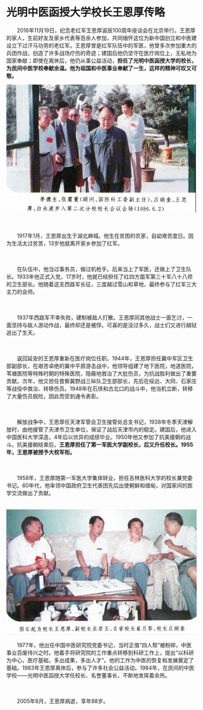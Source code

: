 # 光明中医函授大学校长王恩厚传略

　　2016年11月19日，纪念老红军王恩厚诞辰100周年座谈会在北京举行。王恩厚的家人，生前好友及家乡代表等百余人参加，共同缅怀这位为新中国创立和中医建设立下过汗马功劳的老红军。王恩厚曾是红军队伍中的军医，他曾多次参加重大的兵团作战，创造了许多战场疗伤的奇迹；建国后他仍坚守在医疗岗位上，无私地为国家奉献；即使在离休后，他仍从事公益活动，**担任了光明中医函授大学的校长，为民间中医学校奉献余温。他为祖国和中医事业奉献了一生，这样的精神可叹又可敬。**

![光明中医函授大学校长王恩厚，校长吕炳奎等人参加会议](img/201904240917331cf7d1.png)

　　

　　1917年1月，王恩厚出生于湖北麻城。他生在贫困的农家，自幼艰苦度日。因为生活太过贫苦，13岁他就离开家乡参加了红军。

　　

　　在队伍中，他当过事务员，做过机枪手。后来当上了军医，还做上了卫生队长。1933年他正式入党，17岁时，他就已经担任了红四方面军第三十军八十八师的卫生部长。他随着这支西路军长征，三度越过雪山和草地，最终参与了红军三大主力的会师。

　　

　　1937年西路军不幸失败，建制被敌人打散。王恩厚同其他战士一面乞讨，一面坚持与敌人游动作战，最终却还是被俘。可喜的是没过多久，战士们又进行越狱逃出了生天。

　　

　　返回延安的王恩厚重新在医疗岗位任职。1944年，王恩厚担任冀中军区卫生部副部长，在艰苦卓绝的冀中平原游击战中，他领导组建了地下医院，地道医院，苇塘医院等特殊时期的特殊医院，隐蔽地救治了大批伤员，为抗战胜利做出了重要贡献。次年，他又担任晋察冀野战三纵队卫生部部长，先后在绥远、大同、石家庄等战役中救治、转移伤员。1948年在石侠和古北口的战斗中，他当机立断，转移了大量伤员脱险，因此而受到通令表彰。

　　

　　解放战争中，王恩厚任天津军管会卫生接管处总支书记，1938年冬季天津解放时，由他接管了天津市卫生单位，保证了战后天津市内的稳定。建国后，他进入中国医科大学深造，4年后以优异的成绩毕业。1950年他又参加了抗美援朝的战斗。抗美援朝结束后，**王恩厚担任了第一军医大学副校长，后又升任校长。1955年，王恩厚被授予大校军衔。**

　　

　　1958年，王恩厚随第一军医大学集体转业，担任吉林医科大学的校长兼党委书记。60年代，他率领中国政府卫生代表团先后出使朝鲜和缅甸，对国家间的医学交流做出了贡献。

　　![光明中医函授大学校长王恩厚，名誉校长崔月犁，副校长巫君如，校长吕炳奎等人合影](img/20190424091155b70ea4.png)

　　1977年，他出任中国中医研究院党委书记，当时正值“四人帮”被粉碎，中医事业百废待兴之时。他着手将研究院的工作重点转移到科研工作上，提出"以科研为中心，医疗基础，多出成果，多出人才"。他的工作为中医的恢复和发展奠定了基础。1983年王恩厚离休后，参与了许多社会公益活动。1984年，在民间的中医学校——光明中医函授大学任校长、名誉董事长，不断地发挥着余热。

　　

　　2005年8月，王恩厚病逝，享年88岁。
